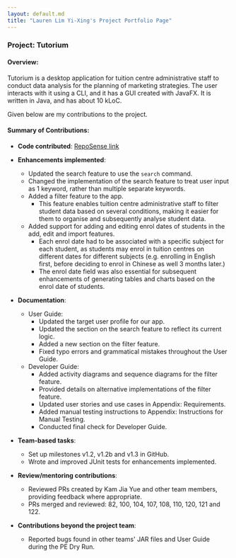 ```yaml
---
layout: default.md
title: "Lauren Lim Yi-Xing's Project Portfolio Page"
---
```


### Project: Tutorium

#### Overview:
Tutorium is a desktop application for tuition centre administrative staff to conduct data analysis for the planning of marketing strategies. The user interacts with it using a CLI, and it has a GUI created with JavaFX. It is written in Java, and has about 10 kLoC.

Given below are my contributions to the project.

#### Summary of Contributions:

* **Code contributed**: [RepoSense link](https://nus-cs2103-ay2324s1.github.io/tp-dashboard/?search=laurenlim2112&breakdown=true)

* **Enhancements implemented**:
    * Updated the search feature to use the `search` command.
    * Changed the implementation of the search feature to treat user input as 1 keyword, rather than multiple separate keywords.
    * Added a filter feature to the app.
      * This feature enables tuition centre administrative staff to filter student data based on several conditions, making it easier for them to organise and subsequently analyse student data.
    * Added support for adding and editing enrol dates of students in the add, edit and import features.
      * Each enrol date had to be associated with a specific subject for each student, as students may enrol in tuition centres on different dates for different subjects (e.g. enrolling in English first, before deciding to enrol in Chinese as well 3 months later.)
      * The enrol date field was also essential for subsequent enhancements of generating tables and charts based on the enrol date of students.

* **Documentation**:
    * User Guide:
        * Updated the target user profile for our app.
        * Updated the section on the search feature to reflect its current logic.
        * Added a new section on the filter feature.
        * Fixed typo errors and grammatical mistakes throughout the User Guide.
    * Developer Guide:
        * Added activity diagrams and sequence diagrams for the filter feature.
        * Provided details on alternative implementations of the filter feature.
        * Updated user stories and use cases in Appendix: Requirements.
        * Added manual testing instructions to Appendix: Instructions for Manual Testing.
        * Conducted final check for Developer Guide.

* **Team-based tasks**:
    * Set up milestones v1.2, v1.2b and v1.3 in GitHub.
    * Wrote and improved JUnit tests for enhancements implemented.

* **Review/mentoring contributions**:
    * Reviewed PRs created by Kam Jia Yue and other team members, providing feedback where appropriate.
    * PRs merged and reviewed: 82, 100, 104, 107, 108, 110, 120, 121 and 122.

* **Contributions beyond the project team**:
    * Reported bugs found in other teams' JAR files and User Guide during the PE Dry Run.
